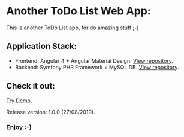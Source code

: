 # Another ToDo List Web App:

This is another ToDo List app, for do amazing stuff ;-)

## Application Stack:

* Frontend: Angular 4 + Angular Material Design. [View repository](https://github.com/maurobonfietti/todo-list-front).
* Backend: Symfony PHP Framework + MySQL DB. [View repository](https://github.com/maurobonfietti/todo-list-back).

## Check it out:

[Try Demo.](http://bit.ly/2ngN0rB)

Release version: 1.0.0 (27/08/2019).

### Enjoy :-)
